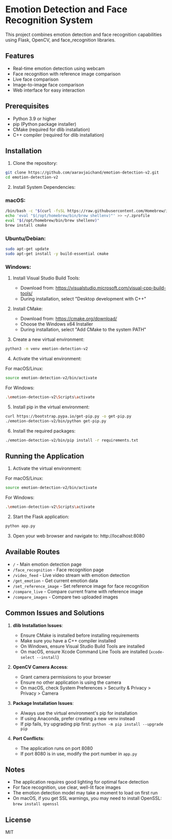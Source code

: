 # Emotion Detection and Face Recognition System

This project combines emotion detection and face recognition capabilities using Flask, OpenCV, and face_recognition libraries.

## Features

- Real-time emotion detection using webcam
- Face recognition with reference image comparison
- Live face comparison
- Image-to-image face comparison
- Web interface for easy interaction

## Prerequisites

- Python 3.9 or higher
- pip (Python package installer)
- CMake (required for dlib installation)
- C++ compiler (required for dlib installation)

## Installation

1. Clone the repository:
```bash
git clone https://github.com/aaravjaichand/emotion-detection-v2.git
cd emotion-detection-v2
```

2. Install System Dependencies:

### macOS:
```bash
/bin/bash -c "$(curl -fsSL https://raw.githubusercontent.com/Homebrew/install/HEAD/install.sh)"
echo 'eval "$(/opt/homebrew/bin/brew shellenv)"' >> ~/.zprofile
eval "$(/opt/homebrew/bin/brew shellenv)"
brew install cmake
```

### Ubuntu/Debian:
```bash
sudo apt-get update
sudo apt-get install -y build-essential cmake
```

### Windows:
1. Install Visual Studio Build Tools:
   - Download from: https://visualstudio.microsoft.com/visual-cpp-build-tools/
   - During installation, select "Desktop development with C++"
2. Install CMake:
   - Download from: https://cmake.org/download/
   - Choose the Windows x64 Installer
   - During installation, select "Add CMake to the system PATH"

3. Create a new virtual environment:
```bash
python3 -m venv emotion-detection-v2
```

4. Activate the virtual environment:

For macOS/Linux:
```bash
source emotion-detection-v2/bin/activate
```

For Windows:
```bash
.\emotion-detection-v2\Scripts\activate
```

5. Install pip in the virtual environment:
```bash
curl https://bootstrap.pypa.io/get-pip.py -o get-pip.py
./emotion-detection-v2/bin/python get-pip.py
```

6. Install the required packages:
```bash
./emotion-detection-v2/bin/pip install -r requirements.txt
```

## Running the Application

1. Activate the virtual environment:

For macOS/Linux:
```bash
source emotion-detection-v2/bin/activate
```

For Windows:
```bash
.\emotion-detection-v2\Scripts\activate
```

2. Start the Flask application:
```bash
python app.py
```

3. Open your web browser and navigate to:
http://localhost:8080

## Available Routes

- `/` - Main emotion detection page
- `/face_recognition` - Face recognition page
- `/video_feed` - Live video stream with emotion detection
- `/get_emotion` - Get current emotion data
- `/set_reference_image` - Set reference image for face recognition
- `/compare_live` - Compare current frame with reference image
- `/compare_images` - Compare two uploaded images

## Common Issues and Solutions

1. **dlib Installation Issues**:
   - Ensure CMake is installed before installing requirements
   - Make sure you have a C++ compiler installed
   - On Windows, ensure Visual Studio Build Tools are installed
   - On macOS, ensure Xcode Command Line Tools are installed (`xcode-select --install`)

2. **OpenCV Camera Access**:
   - Grant camera permissions to your browser
   - Ensure no other application is using the camera
   - On macOS, check System Preferences > Security & Privacy > Privacy > Camera

3. **Package Installation Issues**:
   - Always use the virtual environment's pip for installation
   - If using Anaconda, prefer creating a new venv instead
   - If pip fails, try upgrading pip first: `python -m pip install --upgrade pip`

4. **Port Conflicts**:
   - The application runs on port 8080
   - If port 8080 is in use, modify the port number in `app.py`

## Notes

- The application requires good lighting for optimal face detection
- For face recognition, use clear, well-lit face images
- The emotion detection model may take a moment to load on first run
- On macOS, if you get SSL warnings, you may need to install OpenSSL: `brew install openssl`

## License

MIT
